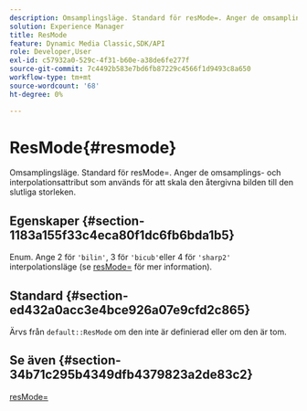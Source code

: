 ```yaml
---
description: Omsamplingsläge. Standard för resMode=. Anger de omsamplings- och interpolationsattribut som används för att skala den återgivna bilden till den slutliga storleken.
solution: Experience Manager
title: ResMode
feature: Dynamic Media Classic,SDK/API
role: Developer,User
exl-id: c57932a0-529c-4f31-b60e-a38de6fe277f
source-git-commit: 7c4492b583e7bd6fb87229c4566f1d9493c8a650
workflow-type: tm+mt
source-wordcount: '68'
ht-degree: 0%

---
```


# ResMode{#resmode}

Omsamplingsläge. Standard för resMode=. Anger de omsamplings- och interpolationsattribut som används för att skala den återgivna bilden till den slutliga storleken.

## Egenskaper {#section-1183a155f33c4eca80f1dc6fb6bda1b5}

Enum. Ange 2 för `'bilin'`, 3 för `'bicub'`eller 4 för `'sharp2'` interpolationsläge (se [resMode=](/help/aem-is-ir-api/ir-api/http-protocol/image-rendering-api-ref/c-ir-http-protocol-ref/c-ir-http-protocol-command-reference/r-ir-http-resmode.md) för mer information).

## Standard {#section-ed432a0acc3e4bce926a07e9cfd2c865}

Ärvs från `default::ResMode` om den inte är definierad eller om den är tom.

## Se även {#section-34b71c295b4349dfb4379823a2de83c2}

[resMode=](../../../../../ir-api/http-protocol/image-rendering-api-ref/c-ir-http-protocol-ref/c-ir-http-protocol-command-reference/r-ir-http-resmode.md#reference-851a5b636f8948cfb11456c9b7dab0d3)
